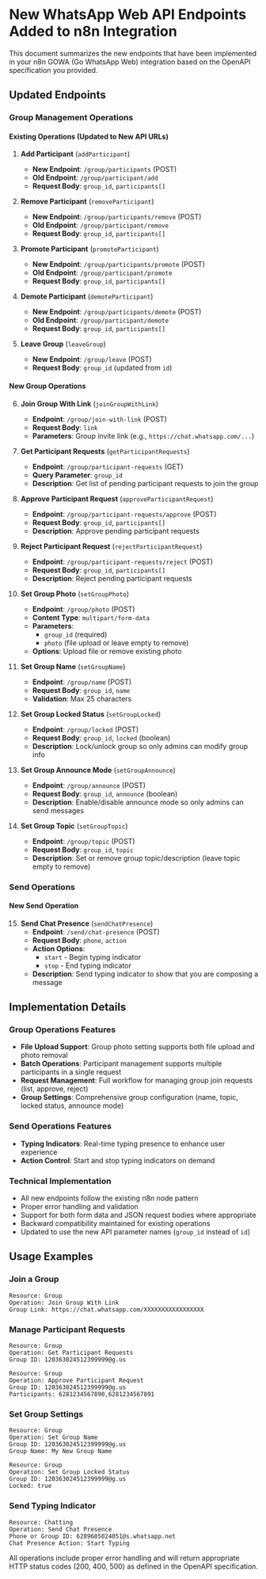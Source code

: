 # New WhatsApp Web API Endpoints Added to n8n Integration

This document summarizes the new endpoints that have been implemented in your n8n GOWA (Go WhatsApp Web) integration based on the OpenAPI specification you provided.

## Updated Endpoints

### Group Management Operations

#### Existing Operations (Updated to New API URLs)
1. **Add Participant** (`addParticipant`)
   - **New Endpoint**: `/group/participants` (POST)
   - **Old Endpoint**: `/group/participant/add`
   - **Request Body**: `group_id`, `participants[]`

2. **Remove Participant** (`removeParticipant`)
   - **New Endpoint**: `/group/participants/remove` (POST)
   - **Old Endpoint**: `/group/participant/remove`
   - **Request Body**: `group_id`, `participants[]`

3. **Promote Participant** (`promoteParticipant`)
   - **New Endpoint**: `/group/participants/promote` (POST)
   - **Old Endpoint**: `/group/participant/promote`
   - **Request Body**: `group_id`, `participants[]`

4. **Demote Participant** (`demoteParticipant`)
   - **New Endpoint**: `/group/participants/demote` (POST)
   - **Old Endpoint**: `/group/participant/demote`
   - **Request Body**: `group_id`, `participants[]`

5. **Leave Group** (`leaveGroup`)
   - **New Endpoint**: `/group/leave` (POST)
   - **Request Body**: `group_id` (updated from `id`)

#### New Group Operations

6. **Join Group With Link** (`joinGroupWithLink`)
   - **Endpoint**: `/group/join-with-link` (POST)
   - **Request Body**: `link`
   - **Parameters**: Group invite link (e.g., `https://chat.whatsapp.com/...`)

7. **Get Participant Requests** (`getParticipantRequests`)
   - **Endpoint**: `/group/participant-requests` (GET)
   - **Query Parameter**: `group_id`
   - **Description**: Get list of pending participant requests to join the group

8. **Approve Participant Request** (`approveParticipantRequest`)
   - **Endpoint**: `/group/participant-requests/approve` (POST)
   - **Request Body**: `group_id`, `participants[]`
   - **Description**: Approve pending participant requests

9. **Reject Participant Request** (`rejectParticipantRequest`)
   - **Endpoint**: `/group/participant-requests/reject` (POST)
   - **Request Body**: `group_id`, `participants[]`
   - **Description**: Reject pending participant requests

10. **Set Group Photo** (`setGroupPhoto`)
    - **Endpoint**: `/group/photo` (POST)
    - **Content Type**: `multipart/form-data`
    - **Parameters**: 
      - `group_id` (required)
      - `photo` (file upload or leave empty to remove)
    - **Options**: Upload file or remove existing photo

11. **Set Group Name** (`setGroupName`)
    - **Endpoint**: `/group/name` (POST)
    - **Request Body**: `group_id`, `name`
    - **Validation**: Max 25 characters

12. **Set Group Locked Status** (`setGroupLocked`)
    - **Endpoint**: `/group/locked` (POST)
    - **Request Body**: `group_id`, `locked` (boolean)
    - **Description**: Lock/unlock group so only admins can modify group info

13. **Set Group Announce Mode** (`setGroupAnnounce`)
    - **Endpoint**: `/group/announce` (POST)
    - **Request Body**: `group_id`, `announce` (boolean)
    - **Description**: Enable/disable announce mode so only admins can send messages

14. **Set Group Topic** (`setGroupTopic`)
    - **Endpoint**: `/group/topic` (POST)
    - **Request Body**: `group_id`, `topic`
    - **Description**: Set or remove group topic/description (leave topic empty to remove)

### Send Operations

#### New Send Operation

15. **Send Chat Presence** (`sendChatPresence`)
    - **Endpoint**: `/send/chat-presence` (POST)
    - **Request Body**: `phone`, `action`
    - **Action Options**: 
      - `start` - Begin typing indicator
      - `stop` - End typing indicator
    - **Description**: Send typing indicator to show that you are composing a message

## Implementation Details

### Group Operations Features
- **File Upload Support**: Group photo setting supports both file upload and photo removal
- **Batch Operations**: Participant management supports multiple participants in a single request
- **Request Management**: Full workflow for managing group join requests (list, approve, reject)
- **Group Settings**: Comprehensive group configuration (name, topic, locked status, announce mode)

### Send Operations Features
- **Typing Indicators**: Real-time typing presence to enhance user experience
- **Action Control**: Start and stop typing indicators on demand

### Technical Implementation
- All new endpoints follow the existing n8n node pattern
- Proper error handling and validation
- Support for both form data and JSON request bodies where appropriate
- Backward compatibility maintained for existing operations
- Updated to use the new API parameter names (`group_id` instead of `id`)

## Usage Examples

### Join a Group
```
Resource: Group
Operation: Join Group With Link
Group Link: https://chat.whatsapp.com/XXXXXXXXXXXXXXXXX
```

### Manage Participant Requests
```
Resource: Group
Operation: Get Participant Requests
Group ID: 120363024512399999@g.us

Resource: Group
Operation: Approve Participant Request
Group ID: 120363024512399999@g.us
Participants: 6281234567890,6281234567891
```

### Set Group Settings
```
Resource: Group
Operation: Set Group Name
Group ID: 120363024512399999@g.us
Group Name: My New Group Name

Resource: Group
Operation: Set Group Locked Status
Group ID: 120363024512399999@g.us
Locked: true
```

### Send Typing Indicator
```
Resource: Chatting
Operation: Send Chat Presence
Phone or Group ID: 6289685024051@s.whatsapp.net
Chat Presence Action: Start Typing
```

All operations include proper error handling and will return appropriate HTTP status codes (200, 400, 500) as defined in the OpenAPI specification.